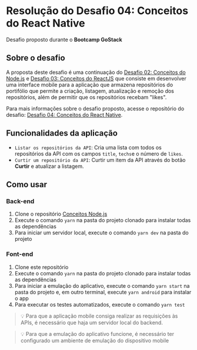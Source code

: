 # Resolução do Desafio 04: Conceitos do React Native
Desafio proposto durante o **Bootcamp GoStack**

## Sobre o desafio
A proposta deste desafio é uma continuação do [Desafio 02: Conceitos do Node.js](https://github.com/Jumori/conceitos-nodejs) e [Desafio 03: Conceitos do ReactJS](https://github.com/Jumori/conceitos-reactjs) que consiste em desenvolver uma interface mobile para a aplicação que armazena repositórios do portifólio que permite a criação, listagem, atualização e remoção dos repositórios, além de permitir que os repositórios recebam "likes".

Para mais informações sobre o desafio proposto, acesse o repositório do desafio: [Desafio 04: Conceitos do React Native](https://github.com/rocketseat-education/bootcamp-gostack-desafios/tree/master/desafio-conceitos-react-native).

## Funcionalidades da aplicação
* `Listar os repositórios da API`: Cria uma lista com todos os repositórios da API com os campos `title`, `techs`e o número de `likes`.
* `Curtir um repositório da API`: Curtir um item da API através do botão **Curtir** e atualizar a listagem.

## Como usar
### Back-end
1. Clone o repositório [Conceitos Node.js](https://github.com/Jumori/conceitos-nodejs)
2. Execute o comando `yarn` na pasta do projeto clonado para instalar todas as dependências
3. Para iniciar um servidor local, execute o comando `yarn dev` na pasta do projeto

### Font-end 
1. Clone este repositório
2. Execute o comando `yarn` na pasta do projeto clonado para instalar todas as dependências
3. Para iniciar a emulação do aplicativo, execute o comando `yarn start` na pasta do projeto e, em outro terminal, execute `yarn android` para instalar o app
4. Para executar os testes automatizados, execute o comando `yarn test`

> 💡 Para que a aplicação mobile consiga realizar as requisições às APIs, é necessário que haja um servidor local do backend.

> 💡 Para que a emulação do aplicativo funcione, é necessário ter configurado um ambiente de emulação do dispositivo mobile